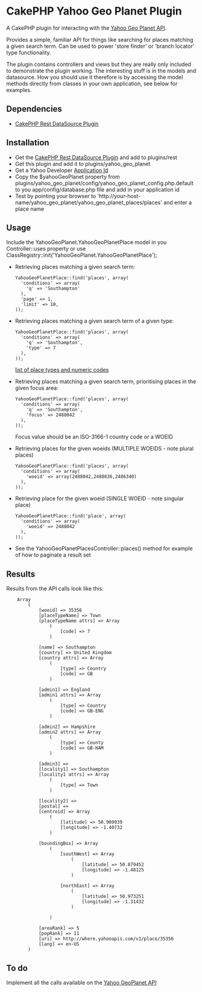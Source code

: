 CakePHP Yahoo Geo Planet Plugin
===============================

A CakePHP plugin for interacting with the <a href="http://developer.yahoo.com/geo/geoplanet/">Yahoo Geo Planet API</a>.

Provides a simple, familiar API for things like searching for places matching a given search term. Can be used to power 'store finder' or 'branch locator' type functionality.

The plugin contains controllers and views but they are really only included to demonstrate the plugin working. The interesting stuff is in the models and datasource. How you should use it therefore is by accessing the model methods directly from classes in your own application, see below for examples.

Dependencies
------------

  - <a href="http://github.com/neilcrookes/CakePHP-ReST-DataSource-Plugin">CakePHP Rest DataSource Plugin</a>

Installation
------------

  - Get the <a href="http://github.com/neilcrookes/CakePHP-ReST-DataSource-Plugin">CakePHP Rest DataSource Plugin</a> and add to plugins/rest
  - Get this plugin and add it to plugins/yahoo_geo_planet
  - Get a Yahoo Developer <a href="http://developer.yahoo.com/wsregapp/">Application Id</a>
  - Copy the $yahooGeoPlanet property from plugins/yahoo_geo_planet/config/yahoo_geo_planet_config.php.default to you app/config/database.php file and add in your application id
  - Test by pointing your browser to 'http://your-host-name/yahoo_geo_planet/yahoo_geo_planet_places/places' and enter a place name

Usage
-----

Include the YahooGeoPlanet.YahooGeoPlanetPlace model in you Controller::uses property or use ClassRegistry::init('YahooGeoPlanet.YahooGeoPlanetPlace');

  - Retrieving places matching a given search term:

        YahooGeoPlanetPlace::find('places', array(
          'conditions' => array(
            'q' => 'Southampton'
          ),
          'page' => 1,
          'limit' => 10,
        ));

  - Retrieving places matching a given search term of a given type:

        YahooGeoPlanetPlace::find('places', array(
          'conditions' => array(
            'q' => 'Southampton',
            'type' => 7
          ),
        ));

    <a href="http://developer.yahoo.com/geo/geoplanet/guide/concepts.html#placetypes">list of place types and numeric codes</a>

  - Retrieving places matching a given search term, prioritising places in the given focus area:

        YahooGeoPlanetPlace::find('places', array(
          'conditions' => array(
            'q' => 'Southampton',
            'focus' => 2488042
          ),
        ));

    Focus value should be an ISO-3166-1 country code or a WOEID

  - Retrieving places for the given woeids (MULTIPLE WOEIDS - note plural places)

        YahooGeoPlanetPlace::find('places', array(
          'conditions' => array(
            'woeid' => array(2488042,2488836,2486340)
          ),
        ));

  - Retrieving place for the given woeid (SINGLE WOEID - note singular place)

        YahooGeoPlanetPlace::find('place', array(
          'conditions' => array(
            'woeid' => 2488042
          ),
        ));

  - See the YahooGeoPlanetPlacesController::places() method for example of how to paginate a result set

Results
-------
Results from the API calls look like this:

        Array
            (
                [woeid] => 35356
                [placeTypeName] => Town
                [placeTypeName attrs] => Array
                    (
                        [code] => 7
                    )

                [name] => Southampton
                [country] => United Kingdom
                [country attrs] => Array
                    (
                        [type] => Country
                        [code] => GB
                    )

                [admin1] => England
                [admin1 attrs] => Array
                    (
                        [type] => Country
                        [code] => GB-ENG
                    )

                [admin2] => Hampshire
                [admin2 attrs] => Array
                    (
                        [type] => County
                        [code] => GB-HAM
                    )

                [admin3] =>
                [locality1] => Southampton
                [locality1 attrs] => Array
                    (
                        [type] => Town
                    )

                [locality2] =>
                [postal] =>
                [centroid] => Array
                    (
                        [latitude] => 50.909939
                        [longitude] => -1.40732
                    )

                [boundingBox] => Array
                    (
                        [southWest] => Array
                            (
                                [latitude] => 50.879452
                                [longitude] => -1.48125
                            )

                        [northEast] => Array
                            (
                                [latitude] => 50.973251
                                [longitude] => -1.31432
                            )

                    )

                [areaRank] => 5
                [popRank] => 11
                [uri] => http://where.yahooapis.com/v1/place/35356
                [lang] => en-US
            )


To do
-----

Implement all the calls available on the <a href="http://developer.yahoo.com/geo/geoplanet/guide/api-reference.html">Yahoo GeoPlanet API</a>
